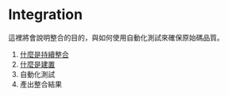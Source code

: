 # Integration

這裡將會說明整合的目的，與如何使用自動化測試來確保原始碼品質。

1. [什麼是持續整合](continuous-integration.md)
2. [什麼是建置](build.md)
3. 自動化測試
4. 產出整合結果
